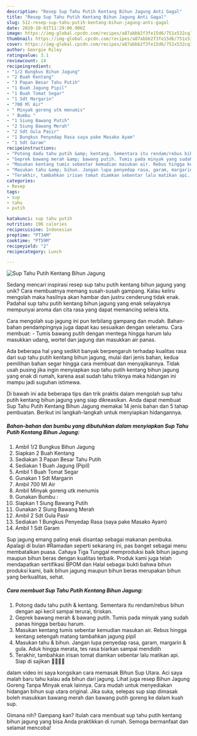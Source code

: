 ```yaml
---
description: "Resep Sup Tahu Putih Kentang Bihun Jagung Anti Gagal"
title: "Resep Sup Tahu Putih Kentang Bihun Jagung Anti Gagal"
slug: 512-resep-sup-tahu-putih-kentang-bihun-jagung-anti-gagal
date: 2020-10-01T11:29:06.906Z
image: https://img-global.cpcdn.com/recipes/a87abbb2f3fe15d6/751x532cq70/sup-tahu-putih-kentang-bihun-jagung-foto-resep-utama.jpg
thumbnail: https://img-global.cpcdn.com/recipes/a87abbb2f3fe15d6/751x532cq70/sup-tahu-putih-kentang-bihun-jagung-foto-resep-utama.jpg
cover: https://img-global.cpcdn.com/recipes/a87abbb2f3fe15d6/751x532cq70/sup-tahu-putih-kentang-bihun-jagung-foto-resep-utama.jpg
author: Georgie Riley
ratingvalue: 3.1
reviewcount: 14
recipeingredient:
- "1/2 Bungkus Bihun Jagung"
- "2 Buah Kentang"
- "3 Papan Besar Tahu Putih"
- "1 Buah Jagung Pipil"
- "1 Buah Tomat Segar"
- "1 Sdt Margarin"
- "700 Ml Air"
- " Minyak goreng utk menumis"
- " Bumbu "
- "1 Siung Bawang Putih"
- "2 Siung Bawang Merah"
- "2 Sdt Gula Pasir"
- "1 Bungkus Penyedap Rasa saya pake Masako Ayam"
- "1 Sdt Garam"
recipeinstructions:
- "Potong dadu tahu putih &amp; kentang. Sementara itu rendam/rebus bihun dengan api kecil sampai terurai, tiriskan."
- "Geprek bawang merah &amp; bawang putih. Tumis pada minyak yang sudah panas hingga berbau harum."
- "Masukan kentang tumis sebentar kemudian masukan air. Rebus hingga kentang setengah matang tambahkan jagung pipil"
- "Masukan tahu &amp; bihun. Jangan lupa penyedap rasa, garam, margarin &amp; gula. Aduk hingga merata, tes rasa biarkan sampai mendidih"
- "Terakhir, tambahkan irisan tomat diamkan sebentar lalu matikan api. Siap di sajikan 🍲🍲🍲🍲"
categories:
- Resep
tags:
- sup
- tahu
- putih

katakunci: sup tahu putih 
nutrition: 196 calories
recipecuisine: Indonesian
preptime: "PT34M"
cooktime: "PT59M"
recipeyield: "2"
recipecategory: Lunch

---
```



![Sup Tahu Putih Kentang Bihun Jagung](https://img-global.cpcdn.com/recipes/a87abbb2f3fe15d6/751x532cq70/sup-tahu-putih-kentang-bihun-jagung-foto-resep-utama.jpg)

Sedang mencari inspirasi resep sup tahu putih kentang bihun jagung yang unik? Cara membuatnya memang susah-susah gampang. Kalau keliru mengolah maka hasilnya akan hambar dan justru cenderung tidak enak. Padahal sup tahu putih kentang bihun jagung yang enak selayaknya mempunyai aroma dan cita rasa yang dapat memancing selera kita.

Cara mengolah sup jagung ini pun terbilang gampang dan mudah. Bahan-bahan pendampingnya juga dapat kau sesuaikan dengan seleramu. Cara membuat: - Tumis bawang putih dengan mentega hingga harum lalu masukkan udang, wortel dan jagung dan masukkan air panas.

Ada beberapa hal yang sedikit banyak berpengaruh terhadap kualitas rasa dari sup tahu putih kentang bihun jagung, mulai dari jenis bahan, kedua pemilihan bahan segar hingga cara membuat dan menyajikannya. Tidak usah pusing jika ingin menyiapkan sup tahu putih kentang bihun jagung yang enak di rumah, karena asal sudah tahu triknya maka hidangan ini mampu jadi suguhan istimewa.


Di bawah ini ada beberapa tips dan trik praktis dalam mengolah sup tahu putih kentang bihun jagung yang siap dikreasikan. Anda dapat membuat Sup Tahu Putih Kentang Bihun Jagung memakai 14 jenis bahan dan 5 tahap pembuatan. Berikut ini langkah-langkah untuk menyiapkan hidangannya.

<!--inarticleads1-->

##### Bahan-bahan dan bumbu yang dibutuhkan dalam menyiapkan Sup Tahu Putih Kentang Bihun Jagung:

1. Ambil 1/2 Bungkus Bihun Jagung
1. Siapkan 2 Buah Kentang
1. Sediakan 3 Papan Besar Tahu Putih
1. Sediakan 1 Buah Jagung (Pipil)
1. Ambil 1 Buah Tomat Segar
1. Gunakan 1 Sdt Margarin
1. Ambil 700 Ml Air
1. Ambil  Minyak goreng utk menumis
1. Gunakan  Bumbu :
1. Siapkan 1 Siung Bawang Putih
1. Gunakan 2 Siung Bawang Merah
1. Ambil 2 Sdt Gula Pasir
1. Sediakan 1 Bungkus Penyedap Rasa (saya pake Masako Ayam)
1. Ambil 1 Sdt Garam


Sup jagung emang paling enak disantap sebagai makanan pembuka. Apalagi di bulan #Ramadan seperti sekarang ini, pas banget sebagai menu membatalkan puasa. Cahaya Tiga Tunggal memproduksi baik bihun jagung maupun bihun beras dengan kualitas terbaik. Produk kami juga telah mendapatkan sertifikasi BPOM dan Halal sebagai bukti bahwa bihun produksi kami, baik bihun jagung maupun bihun beras merupakan bihun yang berkualitas, sehat. 

<!--inarticleads2-->

##### Cara membuat Sup Tahu Putih Kentang Bihun Jagung:

1. Potong dadu tahu putih &amp; kentang. Sementara itu rendam/rebus bihun dengan api kecil sampai terurai, tiriskan.
1. Geprek bawang merah &amp; bawang putih. Tumis pada minyak yang sudah panas hingga berbau harum.
1. Masukan kentang tumis sebentar kemudian masukan air. Rebus hingga kentang setengah matang tambahkan jagung pipil
1. Masukan tahu &amp; bihun. Jangan lupa penyedap rasa, garam, margarin &amp; gula. Aduk hingga merata, tes rasa biarkan sampai mendidih
1. Terakhir, tambahkan irisan tomat diamkan sebentar lalu matikan api. Siap di sajikan 🍲🍲🍲🍲


dalam video ini saya kongsikan cara memasak Bihun Sup Utara. Aci saya malah baru tahu kalau ada bihun dari jagung. Lihat juga resep Bihun Jagung Goreng Tanpa Minyak enak lainnya. Cara mudah untuk menyediakan hidangan bihun sup utara original. Jika suka, selepas sup siap dimasak boleh masukkan bawang merah dan bawang putih goreng ke dalam kuah sup. 

Gimana nih? Gampang kan? Itulah cara membuat sup tahu putih kentang bihun jagung yang bisa Anda praktikkan di rumah. Semoga bermanfaat dan selamat mencoba!
